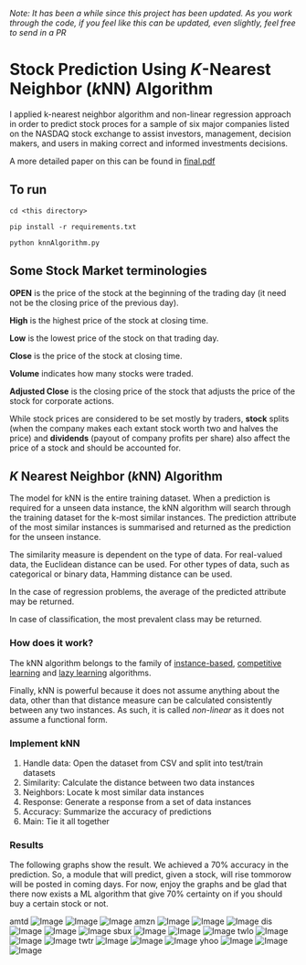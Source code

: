 _Note: It has been a while since this project has been updated. As you work through the code, if you feel like this can be updated, even slightly, feel free to send in a PR_

# Stock Prediction Using *K*-Nearest Neighbor (*k*NN) Algorithm

I applied k-nearest neighbor algorithm and non-linear regression approach in
order to predict stock proces for a sample of six major companies listed on the
NASDAQ stock exchange to assist investors, management, decision makers, and
users in making correct and informed investments decisions.

A more detailed paper on this can be found in
[final.pdf](files/alldeliverables/final.pdf)

## To run
```
cd <this directory>

pip install -r requirements.txt

python knnAlgorithm.py
```

## Some Stock Market terminologies

**OPEN** is the price of the stock at the beginning of the trading day (it 
need not be the closing price of the previous day).

**High** is the highest price of the stock at closing time.

**Low** is the lowest price of the stock on that trading day.

**Close** is the price of the stock at closing time.

**Volume** indicates how many stocks were traded.

**Adjusted Close** is the closing price of the stock that adjusts the price of 
the stock for corporate actions.

While stock prices are considered to be set mostly by traders, **stock** splits
(when the company makes each extant stock worth two and halves the price) and
**dividends** (payout of company profits per share) also affect the price of a 
stock and should be accounted for.

## *K* Nearest Neighbor (*k*NN) Algorithm

The model for kNN is the entire training dataset. When a prediction is required
for a unseen data instance, the kNN algorithm will search through the training 
dataset for the k-most similar instances. The prediction attribute of the most 
similar instances is summarised and returned as the prediction for the unseen
instance.

The similarity measure is dependent on the type of data. For real-valued data, 
the Euclidean distance can be used. For other types of data, such as categorical
or binary data, Hamming distance can be used.

In the case of regression problems, the average of the predicted attribute may 
be returned.

In case of classification, the most prevalent class may be returned.

### How does it work?
The kNN algorithm belongs to the family of
[instance-based](https://en.wikipedia.org/wiki/Instance-based_learning "In
machine learning, instance-based learning, sometimes called memory-based
learning, is a family of learning algorithms that, instead of performing
explicit generalization, compares new problem instances with instances seen in
training, which have been stored in memory."), [competitive
learning](https://en.wikipedia.org/wiki/Competitive_learning "Competitive
learning is a form of unsupervised learning in artificial neural networks, in
which nodes compete for the right to respond to a subset of the input data. A
variant of Hebbian learning, competitive learning works by increasing the
specialization of each node in the network.")
and [lazy learning](https://en.wikipedia.org/wiki/Lazy_learning "lazy learning
is a learning method in which generalization beyond the training data is
delayed until a query is made to the system, as opposed to in eager learning,
where the system tries to generalize the training data before receiving
queries.") algorithms.

Finally, kNN is powerful because it does not assume anything about the data,
other than that distance measure can be calculated consistently between any two 
instances. As such, it is called *non-linear* as it does not assume a 
functional form.

### Implement kNN
1. Handle data: Open the dataset from CSV and split into test/train datasets
2. Similarity: Calculate the distance between two data instances
3. Neighbors: Locate k most similar data instances
4. Response: Generate a response from a set of data instances
5. Accuracy: Summarize the accuracy of predictions
6. Main: Tie it all together


### Results

The following graphs show the result. We achieved a 70% accuracy in the
prediction. So, a module that will predict, given a stock, will rise tommorow 
will be posted in coming days. For now, enjoy the graphs and be glad that there
now exists a ML algorithm that give 70% certainty on if you should buy a certain 
stock or not.

amtd
![Image](files/images/amtd.png) ![Image](files/images/amtdprediction.png) ![Image](files/images/amtdzoomed.png)
amzn
![Image](files/images/amzn.png) ![Image](files/images/amznprediction.png) ![Image](files/images/amznzoomed.png)
dis
![Image](files/images/dis.png) ![Image](files/images/disprediction.png) ![Image](files/images/diszoomed.png)
sbux
![Image](files/images/sbux.png) ![Image](files/images/sbuxprediction.png) ![Image](files/images/sbuxzoomed.png)
twlo
![Image](files/images/twlo.png) ![Image](files/images/twloprediction.png) ![Image](files/images/twlozoomed.png)
twtr
![Image](files/images/twtr.png) ![Image](files/images/twtrprediction.png) ![Image](files/images/twtrzoomed.png)
yhoo
![Image](files/images/yhoo.png) ![Image](files/images/yhooprediction.png) ![Image](files/images/yhoozoomed.png)




